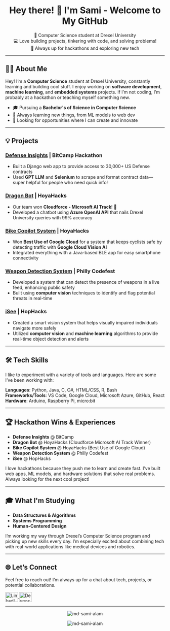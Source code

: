 <h1 align="center">Hey there! 👋 I'm Sami - Welcome to My GitHub</h1>

<p align="center">
🌱 Computer Science student at Drexel University <br>
💻 Love building projects, tinkering with code, and solving problems! <br>
🚀 Always up for hackathons and exploring new tech
</p>

---

## 👨‍💻 About Me
Hey! I’m a **Computer Science** student at Drexel University, constantly learning and building cool stuff. I enjoy working on **software development**, **machine learning**, and **embedded systems** projects. If I’m not coding, I’m probably at a hackathon or teaching myself something new.

- 🎓 Pursuing a **Bachelor's of Science in Computer Science**
- 🧠 Always learning new things, from ML models to web dev
- 💼 Looking for opportunities where I can create and innovate

---

## 💡 Projects

### [Defense Insights](https://github.com/Emmettlsc/bitcamp2024) | BitCamp Hackathon
- Built a Django web app to provide access to 30,000+ US Defense contracts
- Used **GPT LLM** and **Selenium** to scrape and format contract data—super helpful for people who need quick info!

### [Dragon Bot](https://github.com/Emmettlsc/hoyahacks2024) | HoyaHacks
- Our team won **Cloudforce - Microsoft AI Track**! 🎉
- Developed a chatbot using **Azure OpenAI API** that nails Drexel University queries with 99% accuracy

### [Bike Copilot System](https://github.com/Jeffrey-Schwartz/HoyaHacks2023) | HoyaHacks
- Won **Best Use of Google Cloud** for a system that keeps cyclists safe by detecting traffic with **Google Cloud Vision AI**
- Integrated everything with a Java-based BLE app for easy smartphone connectivity

### [Weapon Detection System](https://devpost.com/software/weapon-detection-system) |  Philly Codefest 
- Developed a system that can detect the presence of weapons in a live feed, enhancing public safety
- Built using **computer vision** techniques to identify and flag potential threats in real-time

### [iSee](https://devpost.com/software/isee-mv2oq9) | HopHacks 
- Created a smart vision system that helps visually impaired individuals navigate more safely
- Utilized **computer vision** and **machine learning** algorithms to provide real-time object detection and alerts

---

## 🛠️ Tech Skills
I like to experiment with a variety of tools and languages. Here are some I’ve been working with:

**Languages**: Python, Java, C, C#, HTML/CSS, R, Bash  
**Frameworks/Tools**: VS Code, Google Cloud, Microsoft Azure, GitHub, React  
**Hardware**: Arduino, Raspberry Pi, micro:bit  

---

## 🏆 Hackathon Wins & Experiences

- **Defense Insights** @ BitCamp
- **Dragon Bot** @ HoyaHacks (Cloudforce Microsoft AI Track Winner)
- **Bike Copilot System** @ HoyaHacks (Best Use of Google Cloud)
- **Weapon Detection System** @ Philly Codefest 
- **iSee** @ HopHacks 

I love hackathons because they push me to learn and create fast. I’ve built web apps, ML models, and hardware solutions that solve real problems. Always looking for the next cool project!

---

## 🎓 What I'm Studying
- **Data Structures & Algorithms**
- **Systems Programming**
- **Human-Centered Design**

I’m working my way through Drexel’s Computer Science program and picking up new skills every day. I’m especially excited about combining tech with real-world applications like medical devices and robotics.

---

## 🌐 Let’s Connect
Feel free to reach out! I’m always up for a chat about tech, projects, or potential collaborations.

<p align="left">
  <a href="https://www.linkedin.com/in/md-sami-alam/" target="blank">
    <img align="center" src="https://brand.linkedin.com/content/dam/me/business/en-us/amp/brand-site/v2/bg/LI-Bug.svg.original.svg" alt="LinkedIn" height="30" width="40"/>
  </a>
  <a href="https://devpost.com/mdsamialam" target="blank">
    <img align="center" src="https://www.vectorlogo.zone/logos/devpost/devpost-icon.svg" alt="Devpost" height="30" width="40"/>
  </a>
</p>

---

<p align="center">
  <img align="center" src="https://github-readme-stats.vercel.app/api?username=md-sami-alam&show_icons=true&title_color=ffffff&text_color=919191&bg_color=0e1017&hide_border=true&cache_seconds=1000&local=en" alt="md-sami-alam" />
</p>

<p align="center">
  <img align="center" src="https://github-readme-streak-stats.herokuapp.com/?user=md-sami-alam&" alt="md-sami-alam" />
</p>
